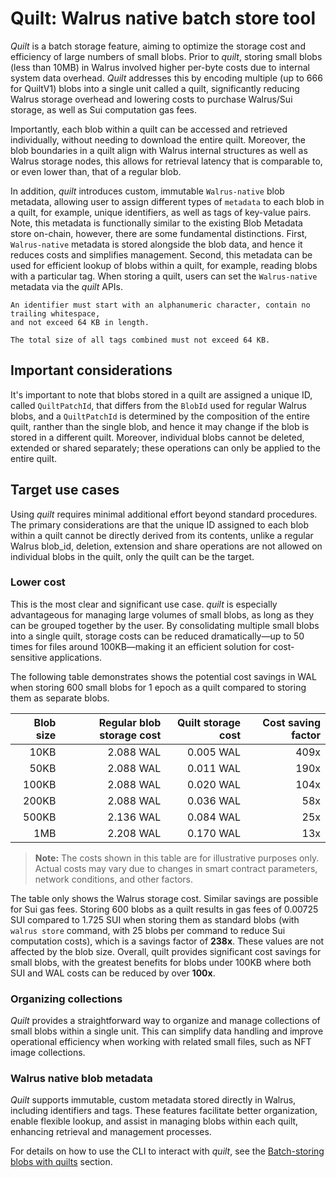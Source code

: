 # Quilt: Walrus native batch store tool

*Quilt* is a batch storage feature, aiming to optimize the storage cost and efficiency of large
numbers of small blobs. Prior to *quilt*, storing small blobs (less than 10MB) in Walrus
involved higher per-byte costs due to internal system data overhead. *Quilt* addresses this by
encoding multiple (up to 666 for QuiltV1) blobs into a single unit called a quilt, significantly
reducing Walrus storage overhead and lowering costs to purchase Walrus/Sui storage, as well as Sui
computation gas fees.

Importantly, each blob within a quilt can be accessed and retrieved individually, without needing
to download the entire quilt. Moreover, the blob boundaries in a quilt align with Walrus
internal structures as well as Walrus storage nodes, this allows for retrieval latency that is
comparable to, or even lower than, that of a regular blob.

In addition, *quilt* introduces custom, immutable `Walrus-native` blob metadata, allowing user to
assign different types of `metadata` to each blob in a quilt, for example, unique identifiers, as
well as tags of key-value pairs. Note, this metadata is functionally similar to the existing
Blob Metadata store on-chain, however, there are some fundamental distinctions. First,
`Walrus-native` metadata is stored alongside the blob data, and hence it reduces costs and
simplifies management. Second, this metadata can be used for efficient lookup of blobs within a
quilt, for example, reading blobs with a particular tag. When storing a quilt, users can set
the `Walrus-native` metadata via the *quilt* APIs.

```admonish warning
An identifier must start with an alphanumeric character, contain no trailing whitespace,
and not exceed 64 KB in length.

The total size of all tags combined must not exceed 64 KB.
```

## Important considerations

It's important to note that blobs stored in a quilt are assigned a unique ID, called `QuiltPatchId`,
that differs from the `BlobId` used for regular Walrus blobs, and a `QuiltPatchId` is determined by
the composition of the entire quilt, ranther than the single blob, and hence it may change if the
blob is stored in a different quilt. Moreover, individual blobs cannot be deleted, extended or shared
separately; these operations can only be applied to the entire quilt.

## Target use cases

Using *quilt* requires minimal additional effort beyond standard procedures. The primary
considerations are that the unique ID assigned to each blob within a quilt cannot be
directly derived from its contents, unlike a regular Walrus blob_id, deletion, extension
and share operations are not allowed on individual blobs in the quilt, only the quilt
can be the target.

### Lower cost

This is the most clear and significant use case. *quilt* is especially advantageous for
managing large volumes of small blobs, as long as they can be grouped together by the
user. By consolidating multiple small blobs into a single quilt, storage costs can be
reduced dramatically—up to 50 times for files around 100KB—making it an efficient
solution for cost-sensitive applications.

The following table demonstrates shows the potential cost savings in WAL when storing 600 small
blobs for 1 epoch as a quilt compared to storing them as separate blobs.

| Blob size | Regular blob storage cost | Quilt storage cost | Cost saving factor |
|----------:|--------------------------:|-------------------:|-------------------:|
|      10KB |                 2.088 WAL |          0.005 WAL |               409x |
|      50KB |                 2.088 WAL |          0.011 WAL |               190x |
|     100KB |                 2.088 WAL |          0.020 WAL |               104x |
|     200KB |                 2.088 WAL |          0.036 WAL |                58x |
|     500KB |                 2.136 WAL |          0.084 WAL |                25x |
|       1MB |                 2.208 WAL |          0.170 WAL |                13x |

> **Note:** The costs shown in this table are for illustrative purposes only. Actual
> costs may vary due to changes in smart contract parameters, network conditions, and
> other factors.

The table only shows the Walrus storage cost. Similar savings are possible for Sui gas fees. Storing
600 blobs as a quilt results in gas fees of 0.00725 SUI compared to 1.725 SUI when storing them as
standard blobs (with `walrus store` command, with 25 blobs per command to reduce Sui computation
costs), which is a savings factor of **238x**. These values are not affected by the blob size.
Overall, quilt provides significant cost savings for small blobs, with the greatest benefits for
blobs under 100KB where both SUI and WAL costs can be reduced by over **100x**.

### Organizing collections

*Quilt* provides a straightforward way to organize and manage collections of small blobs
within a single unit. This can simplify data handling and improve operational efficiency
when working with related small files, such as NFT image collections.

### Walrus native blob metadata

*Quilt* supports immutable, custom metadata stored directly in Walrus, including
identifiers and tags. These features facilitate better organization, enable flexible
lookup, and assist in managing blobs within each quilt, enhancing retrieval and
management processes.

For details on how to use the CLI to interact with *quilt*, see the
[Batch-storing blobs with quilts](./client-cli.md#batch-storing-blobs-with-quilt) section.
